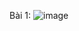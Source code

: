 Bài 1:
![image](https://github.com/votruonglong/THAH-DTDM/assets/123948997/a2c09324-075a-4a93-932b-b7777f81049c)
